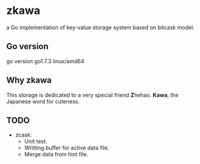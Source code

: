 # zkawa
a Go implementation of key-value storage system based on bitcask model.

## Go version
go version go1.7.3 linux/amd64

## Why zkawa
This storage is dedicated to a very special friend **Z**hehao. **Kawa**, the Japanese word for cuteness.

## TODO
* zcask:
    * Unit test.
    * Writting buffer for active data file.
    * Merge data from hint file.
